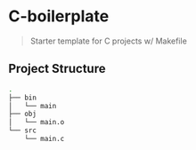 # C-boilerplate

> Starter template for C projects w/ Makefile

## Project Structure
```bash
.
├── bin
│   └── main
├── obj
│   └── main.o
└── src
    └── main.c
```

